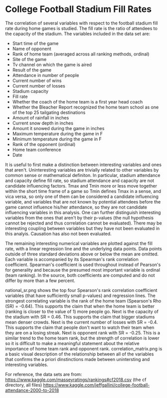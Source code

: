 # College Football Stadium Fill Rates

The correlation of several variables with respect to the football stadium fill rate during home games is studied. The fill rate is the ratio of attendees to the capacity of the stadium. The variables included in the data set are:

- Start time of the game
- Name of opponent
- Rank of home team (averaged across all ranking methods, ordinal)
- Site of the game
- Tv channel on which the game is aired
- Result of the game
- Attendance in number of people
- Current number of wins
- Current number of losses
- Stadium capacity
- Fill rate
- Whether the coach of the home team is a first year head coach
- Whether the Bleacher Report recognized the home team school as one of the top 25 tailgating destinations
- Amount of rainfall in inches
- Current snow depth in inches
- Amount it snowed during the game in inches
- Maximum temperature during the game in F
- Minimum temperature during the game in F
- Rank of the opponent (ordinal)
- Home team conference
- Date 

It is useful to first make a distinction between interesting variables and ones that aren't. Uninteresting variables are trivially related to other variables by common sense or mathematical definiton. In particular, stadium attendance and capacity define fill rate, so stadium attendance and capacity are not candidate influencing factors. Tmax and Tmin more or less move together within the short time frame of a game so Tmin defines Tmax in a sense, and vica versa, so only one of them can be considered a candidate influencing variable, and variables that are not known by potential attendees before the game cannot influence his/her attendance, so they are not candidate influencing variables in this analysis. One can further distinguish interesting variables from the ones that aren't by their p-values (the null hypothesis cannot be rejected and thus correlation cannot be evaluated). There may be interesting coupling between variables but they have not been evaluated in this analyis. Causation has also not been evaluated.

The remaining interesting numerical variables are plotted against the fill rate, with a linear regression line and the underlying data points. Data points outside of three standard deviations above or below the mean are omitted. Each variable is accompanied by its Spearman's rank correlation coefficient. Spearman's coefficient is used throughout instead of Pearson's for generality and because the presumed most important variable is ordinal (team ranking). In the source, both coefficients are computed and do not differ by more than a few percent.

national_sr.png shows the top four Spearson's rank correlation coefficient variables (that have sufficiently small p-values) and regression lines. The strongest correlating variable is the rank of the home team (Spearson's Rho (SR) = -0.64). This supports the claim that when the home team is better (ranking is closer to the value of 1) more people go. Next is the capacity of the stadium with SR = 0.46. This supports the claim that bigger stadiums mean denser crowds. Next is the current number of losses with SR = -0.4. This supports the claim that people don't want to watch their team when they are on a losing streak. Next is opponent rank with SR = -0.25. This is a similar trend to the home team rank, but the strength of correlation is lower so it is difficult to make a meaningful statement about the relative importance of home team rank and opponent rank. correlation_matrix.png is a basic visual description of the relationship between all of the variables that confirms the a priori dinstinctions made between unintersting and interesting variables.

For reference, the data sets are from:
https://www.kaggle.com/masseyratings/rankings#cf2018.csv (the cf directory, all files)
https://www.kaggle.com/jeffgallini/college-football-attendance-2000-to-2018
